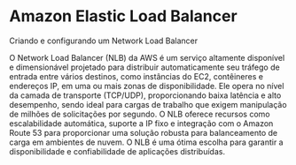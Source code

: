 # Amazon Elastic Load Balancer

Criando e configurando um Network Load Balancer

O Network Load Balancer (NLB) da AWS é um serviço altamente disponível e dimensionável projetado para distribuir automaticamente seu tráfego de entrada entre vários destinos, como instâncias do EC2, contêineres e endereços IP, em uma ou mais zonas de disponibilidade. Ele opera no nível da camada de transporte (TCP/UDP), proporcionando baixa latência e alto desempenho, sendo ideal para cargas de trabalho que exigem manipulação de milhões de solicitações por segundo. O NLB oferece recursos como escalabilidade automática, suporte a IP fixo e integração com o Amazon Route 53 para proporcionar uma solução robusta para balanceamento de carga em ambientes de nuvem. O NLB é uma ótima escolha para garantir a disponibilidade e confiabilidade de aplicações distribuídas.

